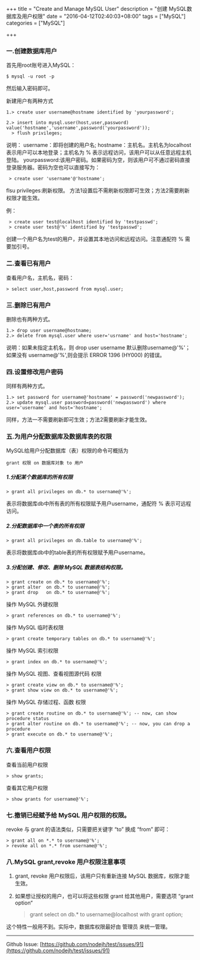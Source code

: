 +++
title = "Create and Manage MySQL User"
description = "创建 MySQL数据库及用户权限"
date = "2016-04-12T02:40:03+08:00"
tags = ["MySQL"]
categories = ["MySQL"]

+++


### 一.创建数据库用户

首先用root账号进入MySQL：

    $ mysql -u root -p

然后输入密码即可。

新建用户有两种方式

    1.> create user username@hostname identified by 'yourpassword';

    2.> insert into mysql.user(host,user,password) value('hostname','username',password('yourpassword'));
      > flush privileges;

<!--more-->

说明：
username：即将创建的用户名;
hostname：主机名。主机名为localhost表示用户可以本地登录；主机名为 % 表示远程访问，该用户可以从任意远程主机登陆。
yourpassword:该用户密码。如果密码为空，则该用户可不通过密码直接登录服务器。密码为空也可以直接写为：

     > create user 'username'@'hostname';

flsu privileges:刷新权限。
方法1设置后不需刷新权限即可生效；方法2需要刷新权限才能生效。

例：

     > create user test@localhost identified by 'testpasswd';
     > create user test@'%' identified by 'testpasswd';
创建一个用户名为test的用户，并设置其本地访问和远程访问。注意通配符 % 需要加引号。

 


### 二.查看已有用户
查看用户名，主机名，密码：

    > select user,host,password from mysql.user;


### 三.删除已有用户
删除也有两种方式。

    1.> drop user username@hostname;
    2.> delete from mysql.user where user='usrname' and host='hostname';

说明：如果未指定主机名，则 drop user username 默认删除username@'%'；如果没有 username@'%',则会提示 ERROR 1396 (HY000) 的错误。

### 四.设置修改用户密码
同样有两种方式。

    1.> set password for username@'hostname' = password('newpassword');
    2.> update mysql.user password=password('newpassword') where user='username' and host='hostname';
同样，方法一不需要刷新即可生效；方法2需要刷新才能生效。


### 五.为用户分配数据库及数据库表的权限

MySQL给用户分配数据库（表）权限的命令可概括为

    grant 权限 on 数据库对象 to 用户

##### 1.分配某个数据库的所有权限

    > grant all privileges on db.* to username@'%';
表示将数据库db中所有表的所有权限赋予用户username，通配符 % 表示可远程访问。 

##### 2.分配数据库中一个表的所有权限

    > grant all privileges on db.table to username@'%';
表示将数据库db中的table表的所有权限赋予用户username。

##### 3.分配创建、修改、删除 MySQL 数据表结构权限。

    > grant create on db.* to username@'%';
    > grant alter  on db.* to username@'%';
    > grant drop   on db.* to username@'%';

  操作 MySQL 外键权限

    > grant references on db.* to username@'%';

  操作 MySQL 临时表权限

    > grant create temporary tables on db.* to username@'%';

  操作 MySQL 索引权限

    > grant index on db.* to username@'%';
  
  操作 MySQL 视图、查看视图源代码 权限

    > grant create view on db.* to username@'%';
    > grant show view on db.* to username@'%';

 操作 MySQL 存储过程、函数 权限

    > grant create routine on db.* to username@'%'; -- now, can show procedure status
    > grant alter routine on db.* to username@'%'; -- now, you can drop a procedure
    > grant execute on db.* to username@'%';
    

### 六.查看用户权限

查看当前用户权限

    > show grants;
查看其它用户权限

    > show grants for username@'%';


### 七.撤销已经赋予给 MySQL 用户权限的权限。

 revoke 与 grant 的语法类似，只需要把关键字 “to” 换成 “from” 即可：

    > grant all on *.* to username@'%';
    > revoke all on *.* from username@'%';


### 八.MySQL grant,revoke 用户权限注意事项

1. grant, revoke 用户权限后，该用户只有重新连接 MySQL 数据库，权限才能生效。

2. 如果想让授权的用户，也可以将这些权限 grant 给其他用户，需要选项 “grant option“

    > grant select on db.* to username@localhost with grant option;


这个特性一般用不到。实际中，数据库权限最好由 管理员 来统一管理。


---
Github Issue: [https://github.com/nodejh/test/issues/91](https://github.com/nodejh/test/issues/91)
